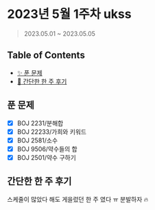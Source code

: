 # 2023년 5월 1주차 ukss

> 2023.05.01 ~ 2023.05.05

## Table of Contents

- [✨ 푼 문제](#푼-문제)
- [🤔 간단한 한 주 후기](#간단한-한-주-후기)

## 푼 문제

<!-- 📕 백준 : BOJ 문제번호/문제제목 e.g. BOJ 2577/숫자의 개수 -->
<!-- 📗 프로그래머스 : PRO 문제번호/문제제목 e.g. PRO 120812/최빈값 구하기 -->
<!-- 백준허브를 사용하시면 프로그래머스의 문제번호도 확인하실 수 있습니다 -->

- [x] BOJ 2231/분해합
- [x] BOJ 22233/가희와 키워드
- [x] BOJ 2581/소수
- [x] BOJ 9506/약수들의 합
- [x] BOJ 2501/약수 구하기

## 간단한 한 주 후기

<!-- 한 주 후기를 간단하게 작성해주세요 ! -->

스케줄이 많았다 해도 게을렀던 한 주 였다 ㅠ 분발하자 🔥
